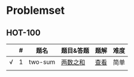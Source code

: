 # Problemset



## HOT-100
|      | #    | 题名    | 题目&答题                                    | 题解                                                         | 难度 |
| ---- | ---- | ------- | -------------------------------------------- | ------------------------------------------------------------ | ---- |
| √    | 1    | two-sum | [两数之和](../../problems/two-sum/README.md) | [查看](https://leetcode-cn.com/problems/two-sum/solution/liang-shu-zhi-he-by-leetcode-2/) | 简单 |
|      |      |         |                                              |                                                              |      |

